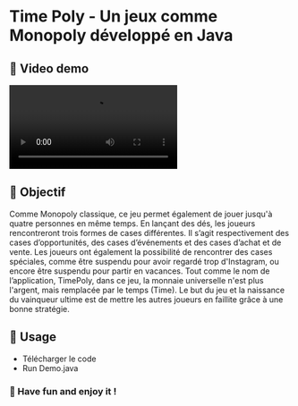 # Time Poly - Un jeux comme Monopoly développé en Java

## 👀 Video demo

<video controls src="https://github.com/Bugorf/TimePoly_Java_Application/raw/master/Presentation/presentation.mp4" title="Title"></video>

## 🎯 Objectif 
Comme Monopoly classique, ce jeu permet également de jouer jusqu'à quatre personnes en même temps. En lançant des dés, les joueurs rencontreront trois formes de cases différentes. Il s’agit respectivement des cases d’opportunités, des cases d’événements et des cases d’achat et de vente. Les joueurs ont également la possibilité de rencontrer des cases spéciales, comme être suspendu pour avoir regardé trop d'Instagram, ou encore être suspendu pour partir en vacances. Tout comme le nom de l’application, TimePoly, dans ce jeu, la monnaie universelle n'est plus l'argent, mais remplacée par le temps (Time). Le but du jeu et la naissance du vainqueur ultime est de mettre les autres joueurs en faillite grâce à une bonne stratégie.

## 🧐 Usage

- Télécharger le code
- Run Demo.java

### 🤪 Have fun and enjoy it !
